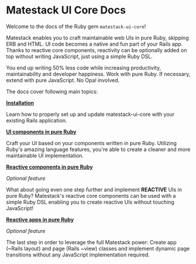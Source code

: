 # Matestack UI Core Docs

Welcome to the docs of the Ruby gem `matestack-ui-core`!

Matestack enables you to craft maintainable web UIs in pure Ruby, skipping ERB and HTML. UI code becomes a native and fun part of your Rails app. Thanks to reactive core components, reactivity can be optionally added on top without writing JavaScript, just using a simple Ruby DSL.

You end up writing 50% less code while increasing productivity, maintainability and developer happiness. Work with pure Ruby. If necessary, extend with pure JavaScript. No Opal involved.

The docs cover following main topics:

**[Installation](/docs/start/100-installation/)**

Learn how to properly set up and update matestack-ui-core with your existing Rails application.

**[UI components in pure Ruby](/docs/ui_components/README.md)**

Craft your UI based on your components written in pure Ruby. Utilizing Ruby's amazing language features, you're able to create a cleaner and more maintainable UI implementation.

**[Reactive components in pure Ruby](/docs/reactive_components/README.md)**

*Optional feature*

What about going even one step further and implement **REACTIVE** UIs in pure Ruby? Matestack's reactive core components can be used with a simple Ruby DSL enabling you to create reactive UIs without touching JavaScript!

**[Reactive apps in pure Ruby](/docs/reactive_apps/README.md)**

*Optional feature*

The last step in order to leverage the full Matestack power: Create app (~Rails layout) and page (Rails ~view) classes and implement dynamic page transitions without any JavaScript implementation required.

